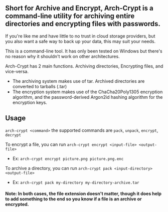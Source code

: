 ## Short for Archive and Encrypt, Arch-Crypt is a command-line utility for archiving entire directories and encrypting files with passwords.

If you're like me and have little to no trust in cloud storage providers, but you also want a safe way to back up your data, this may suit your needs.

This is a command-line tool. It has only been tested on Windows but there's no reason why it shouldn't work on other architectures.

Arch-Crypt has 2 main functions. Archiving directories, Encrypting files, and vice-versa.
- The archiving system makes use of tar. Archived directories are converted to tarballs (.tar)
- The encryption system makes use of the ChaCha20Poly1305 encryption algorithm, and the password-derived Argon2id hashing algorithm for the encryption keys.



## Usage
`arch-crypt <command>` the supported commands are `pack`, `unpack`, `encrypt`, `decrypt`

To encrypt a file, you can run `arch-crypt encrypt <input-file> <output-file>`
- Ex: `arch-crypt encrypt picture.png picture.png.enc`

To archive a directory, you can run `arch-crypt pack <input-directory> <output-file>`
- Ex: `arch-crypt pack my-directory my-directory-archive.tar`

<h4>Note: In both cases, the file extension doesn't matter, though it does help to add something to the end so you know if a file is an archive or encrypted.</h4>
